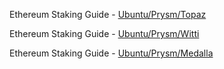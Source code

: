 Ethereum Staking Guide - [Ubuntu/Prysm/Topaz](https://github.com/SomerEsat/ethereum-staking-guide/blob/master/UbuntuPrysmTopaz.md)

Ethereum Staking Guide - [Ubuntu/Prysm/Witti](https://medium.com/@SomerEsat/guide-to-staking-on-ethereum-2-0-ubuntu-prysm-witti-2b972e697918?source=friends_link&sk=e8b7b6007f1d61287f87464dddff1c62)

Ethereum Staking Guide - [Ubuntu/Prysm/Medalla](https://medium.com/@SomerEsat/guide-to-staking-on-ethereum-2-0-ubuntu-medalla-prysm-4d2a86cc637b?source=friends_link&sk=4cb64bfa20247d2b5c7a50ce0a92d33b)
